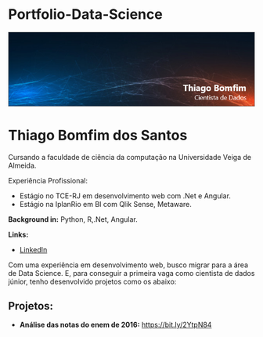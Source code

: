 # Portfolio-Data-Science
<p align="center">
  <img src="Capa2.png" >
</p>
<h1> Thiago Bomfim dos Santos</h1>

Cursando a faculdade de ciência da computação na Universidade Veiga de Almeida.

Experiência Profissional:
  - Estágio no TCE-RJ em desenvolvimento web com .Net e Angular.
  - Estágio na IplanRio em BI com Qlik Sense, Metaware.

**Background in:** Python, R,.Net, Angular.

**Links:**
* [LinkedIn](https://www.linkedin.com/in/thiago-bomfim-3aa167183/)


Com uma experiência em desenvolvimento web, busco migrar para a área de Data Science. E, para conseguir a primeira vaga como cientista de dados júnior, tenho desenvolvido projetos como os abaixo:
## Projetos:
* **Análise das notas do enem de 2016:** https://bit.ly/2YtpN84
